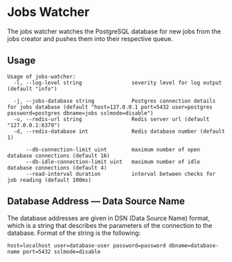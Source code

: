 # Jobs Watcher

The jobs watcher watches the PostgreSQL database for new jobs from the jobs creator and pushes them into their respective queue.

## Usage

```
Usage of jobs-watcher:
  -l, --log-level string                severity level for log output (default "info")

  -j, --jobs-database string            Postgres connection details for jobs database (default "host=127.0.0.1 port=5432 user=postgres password=postgres dbname=jobs sslmode=disable")
  -u, --redis-url string                Redis server url (default "127.0.0.1:6379")
  -d, --redis-database int              Redis database number (default 1)

      --db-connection-limit uint        maximum number of open database connections (default 16)
      --db-idle-connection-limit uint   maximum number of idle database connections (default 4)
      --read-interval duration          interval between checks for job reading (default 100ms)
```

## Database Address — Data Source Name

The database addresses are given in DSN (Data Source Name) format, which is a string that describes the parameters of the connection to the database.
Format of the string is the following:

```
host=localhost user=database-user password=password dbname=database-name port=5432 sslmode=disable
```